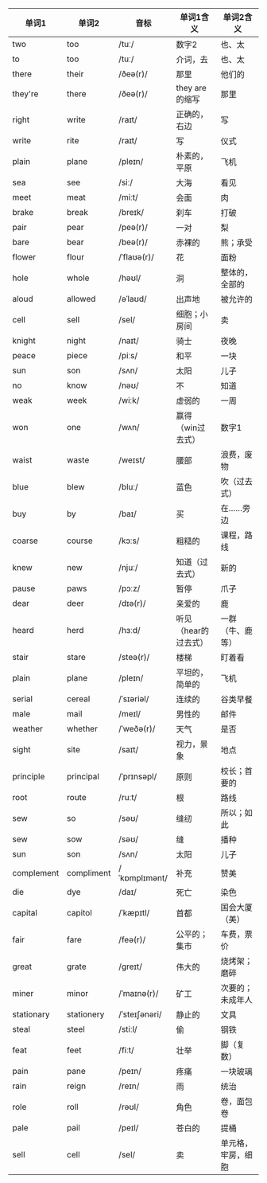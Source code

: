 
| 单词1     | 单词2     | 音标          | 单词1含义       | 单词2含义   |
| ------- | ------- | ----------- | ----------- | ------- |
| two     | too     | /tuː/       | 数字2         | 也、太     |
| to      | too     | /tuː/       | 介词，去        | 也、太     |
| there   | their   | /ðeə(r)/    | 那里          | 他们的     |
| they're | there   | /ðeə(r)/    | they are的缩写 | 那里      |
| right   | write   | /raɪt/      | 正确的，右边      | 写       |
| write   | rite    | /raɪt/      | 写           | 仪式      |
| plain   | plane   | /pleɪn/     | 朴素的，平原      | 飞机      |
| sea     | see     | /siː/       | 大海          | 看见      |
| meet    | meat    | /miːt/      | 会面          | 肉       |
| brake   | break   | /breɪk/     | 刹车          | 打破      |
| pair    | pear    | /peə(r)/    | 一对          | 梨       |
| bare    | bear    | /beə(r)/    | 赤裸的         | 熊；承受    |
| flower  | flour   | /ˈflaʊə(r)/ | 花           | 面粉      |
| hole    | whole   | /həʊl/      | 洞           | 整体的，全部的 |
| aloud   | allowed | /əˈlaʊd/    | 出声地         | 被允许的    |
| cell    | sell    | /sel/       | 细胞；小房间      | 卖       |
| knight  | night   | /naɪt/      | 骑士          | 夜晚      |
| peace   | piece   | /piːs/      | 和平          | 一块      |
| sun     | son     | /sʌn/       | 太阳          | 儿子      |
| no      | know    | /nəʊ/       | 不           | 知道      |
| weak    | week    | /wiːk/      | 虚弱的         | 一周      |
| won     | one     | /wʌn/       | 赢得（win过去式）  | 数字1     |
| waist   | waste   | /weɪst/     | 腰部          | 浪费，废物   |
| blue    | blew    | /bluː/      | 蓝色          | 吹（过去式）  |
| buy     | by      | /baɪ/       | 买           | 在……旁边   |
| coarse  | course  | /kɔːs/      | 粗糙的         | 课程，路线   |
| knew    | new     | /njuː/      | 知道（过去式）     | 新的      |
| pause   | paws    | /pɔːz/      | 暂停          | 爪子      |
| dear    | deer    | /dɪə(r)/    | 亲爱的         | 鹿       |
| heard      | herd       | /hɜːd/        | 听见（hear的过去式） | 一群（牛、鹿等）  |
| stair      | stare      | /steə(r)/     | 楼梯           | 盯着看       |
| plain      | plane      | /pleɪn/       | 平坦的，简单的      | 飞机        |
| serial     | cereal     | /ˈsɪəriəl/    | 连续的          | 谷类早餐      |
| male       | mail       | /meɪl/        | 男性的          | 邮件        |
| weather    | whether    | /ˈweðə(r)/    | 天气           | 是否        |
| sight      | site       | /saɪt/        | 视力，景象        | 地点        |
| principle  | principal  | /ˈprɪnsəpl/   | 原则           | 校长；首要的    |
| root       | route      | /ruːt/        | 根            | 路线        |
| sew        | so         | /səʊ/         | 缝纫           | 所以；如此     |
| sew        | sow        | /səʊ/         | 缝            | 播种        |
| sun        | son        | /sʌn/         | 太阳           | 儿子        |
| complement | compliment | /ˈkɒmplɪmənt/ | 补充           | 赞美        |
| die        | dye        | /daɪ/         | 死亡           | 染色        |
| capital    | capitol    | /ˈkæpɪtl/     | 首都           | 国会大厦（美）   |
| fair       | fare       | /feə(r)/      | 公平的；集市       | 车费，票价     |
| great      | grate      | /ɡreɪt/       | 伟大的          | 烧烤架；磨碎    |
| miner      | minor      | /ˈmaɪnə(r)/   | 矿工           | 次要的；未成年人  |
| stationary | stationery | /ˈsteɪʃənəri/ | 静止的          | 文具        |
| steal      | steel      | /stiːl/       | 偷            | 钢铁        |
| feat       | feet       | /fiːt/        | 壮举           | 脚（复数）     |
| pain       | pane       | /peɪn/        | 疼痛           | 一块玻璃      |
| rain       | reign      | /reɪn/        | 雨            | 统治        |
| role       | roll       | /rəʊl/        | 角色           | 卷，面包卷     |
| pale       | pail       | /peɪl/        | 苍白的          | 提桶        |
| sell       | cell       | /sel/         | 卖            | 单元格，牢房，细胞 |


